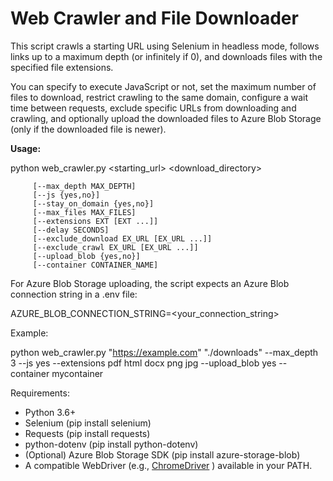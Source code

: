 # Web Crawler and File Downloader

This script crawls a starting URL using Selenium in headless mode, follows links up to a maximum depth (or infinitely if 0), and downloads files with the specified file extensions.

You can specify to execute JavaScript or not, set the maximum number of files to download, restrict crawling to the same domain, configure a wait time between requests, exclude specific URLs from downloading and crawling, and optionally upload the downloaded files to Azure Blob Storage (only if the downloaded file is newer).

**Usage:**

  python web_crawler.py <starting_url> <download_directory>

         [--max_depth MAX_DEPTH]
         [--js {yes,no}]
         [--stay_on_domain {yes,no}]
         [--max_files MAX_FILES]
         [--extensions EXT [EXT ...]]
         [--delay SECONDS]
         [--exclude_download EX_URL [EX_URL ...]]
         [--exclude_crawl EX_URL [EX_URL ...]]
         [--upload_blob {yes,no}]
         [--container CONTAINER_NAME]
         
For Azure Blob Storage uploading, the script expects an Azure Blob connection string in a .env file:

  AZURE_BLOB_CONNECTION_STRING=<your_connection_string>
  
Example:

  python web_crawler.py "https://example.com" "./downloads" --max_depth 3 --js yes --extensions pdf html docx png jpg --upload_blob yes --container mycontainer


Requirements:

  - Python 3.6+
  - Selenium (pip install selenium)
  - Requests (pip install requests)
  - python-dotenv (pip install python-dotenv)
  - (Optional) Azure Blob Storage SDK (pip install azure-storage-blob)
  - A compatible WebDriver (e.g., [ChromeDriver](https://developer.chrome.com/docs/chromedriver/downloads) ) available in your PATH.